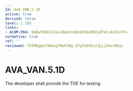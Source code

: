 ```yaml
---
Id: AVA_VAN.5.1D
active: true
derived: false
level: 1.195
links:
- ACOM-094: OqDwTBh6lUlpuCBqUvYa0obCKOa80Zu8Tktu41dvxXY=
normative: true
ref: ''
reviewed: TOTMbgpwY3Henq7MwFI0g-GFyStDYKc2Jpjj44urN5g=
---
```


# AVA_VAN.5.1D

The developer shall provide the TOE for testing.